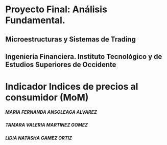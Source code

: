 # Proyecto Final: Análisis Fundamental. 
## Microestructuras y Sistemas de Trading
## Ingeniería Financiera. Instituto Tecnológico y de Estudios Superiores de Occidente

# Indicador Indices de precios al consumidor (MoM)

##### MARIA FERNANDA ANSOLEAGA ALVAREZ
##### TAMARA VALERIA MARTINEZ GOMEZ
##### LIDIA NATASHA GAMEZ ORTIZ



